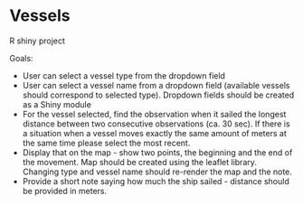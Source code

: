 # Vessels
R shiny project

Goals:
- User can select a vessel type from the dropdown field
- User can select a vessel name from a dropdown field (available vessels should correspond to selected type). Dropdown fields should be created as a Shiny module
- For the vessel selected, find the observation when it sailed the longest distance between two consecutive observations (ca. 30 sec). If there is a situation when a vessel moves exactly the same amount of meters at the same time please select the most recent.  
- Display that on the map - show two points, the beginning and the end of the movement. Map should be created using the leaflet library. Changing type and vessel name should re-render the map and the note.
- Provide a short note saying how much the ship sailed - distance should be provided in meters.
